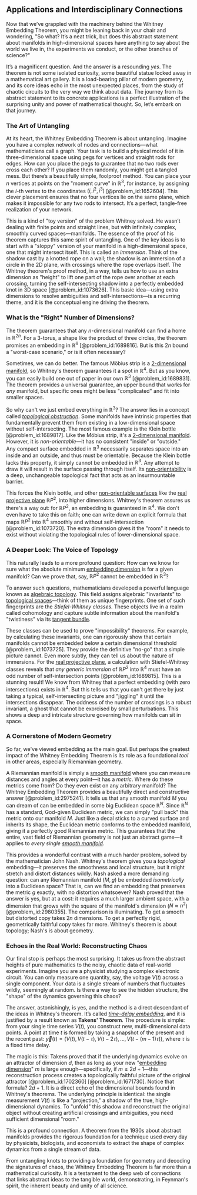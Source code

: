 ## Applications and Interdisciplinary Connections

Now that we’ve grappled with the machinery behind the Whitney Embedding Theorem, you might be leaning back in your chair and wondering, "So what? It’s a neat trick, but does this abstract statement about manifolds in high-dimensional spaces have anything to say about the world we live in, the experiments we conduct, or the other branches of science?"

It’s a magnificent question. And the answer is a resounding *yes*. The theorem is not some isolated curiosity, some beautiful statue locked away in a mathematical art gallery. It is a load-bearing pillar of modern geometry, and its core ideas echo in the most unexpected places, from the study of chaotic circuits to the very way we think about data. The journey from its abstract statement to its concrete applications is a perfect illustration of the surprising unity and power of mathematical thought. So, let’s embark on that journey.

### The Art of Untangling

At its heart, the Whitney Embedding Theorem is about untangling. Imagine you have a complex network of nodes and connections—what mathematicians call a graph. Your task is to build a physical model of it in three-dimensional space using pegs for vertices and straight rods for edges. How can you place the pegs to guarantee that no two rods ever cross each other? If you place them randomly, you might get a tangled mess. But there’s a beautifully simple, foolproof method. You can place your $n$ vertices at points on the "moment curve" in $\mathbb{R}^3$, for instance, by assigning the $i$-th vertex to the coordinates $(i, i^2, i^3)$ [@problem_id:1652604]. This clever placement ensures that no four vertices lie on the same plane, which makes it impossible for any two rods to intersect. It’s a perfect, tangle-free realization of your network.

This is a kind of "toy version" of the problem Whitney solved. He wasn’t dealing with finite points and straight lines, but with infinitely complex, smoothly curved spaces—manifolds. The essence of the proof of his theorem captures this same spirit of untangling. One of the key ideas is to start with a "sloppy" version of your manifold in a high-dimensional space, one that might intersect itself. This is called an *immersion*. Think of the shadow cast by a knotted rope on a wall; the shadow is an immersion of a circle in the 2D plane, with crossings where the rope overlaps itself. The Whitney theorem's proof method, in a way, tells us how to use an extra dimension as "height" to lift one part of the rope over another at each crossing, turning the self-intersecting shadow into a perfectly embedded knot in 3D space [@problem_id:1073626]. This basic idea—using extra dimensions to resolve ambiguities and self-intersections—is a recurring theme, and it is the conceptual engine driving the theorem.

### What is the "Right" Number of Dimensions?

The theorem guarantees that any $n$-dimensional manifold can find a home in $\mathbb{R}^{2n}$. For a 3-torus, a shape like the product of three circles, the theorem promises an embedding in $\mathbb{R}^6$ [@problem_id:1689816]. But is this $2n$ bound a "worst-case scenario," or is it often necessary?

Sometimes, we can do better. The famous Möbius strip is a [2-dimensional manifold](@article_id:266956), so Whitney's theorem guarantees it a spot in $\mathbb{R}^4$. But as you know, you can easily build one out of paper in our own $\mathbb{R}^3$ [@problem_id:1689831]. The theorem provides a universal guarantee, an upper bound that works for *any* manifold, but specific ones might be less "complicated" and fit into smaller spaces.

So why can't we just embed everything in $\mathbb{R}^3$? The answer lies in a concept called *[topological obstruction](@article_id:200895)*. Some manifolds have intrinsic properties that fundamentally prevent them from existing in a low-dimensional space without self-intersecting. The most famous example is the Klein bottle [@problem_id:1689817]. Like the Möbius strip, it's a [2-dimensional manifold](@article_id:266956). However, it is *non-orientable*—it has no consistent "inside" or "outside." Any compact surface embedded in $\mathbb{R}^3$ necessarily separates space into an inside and an outside, and thus must be orientable. Because the Klein bottle lacks this property, it simply cannot be embedded in $\mathbb{R}^3$. Any attempt to draw it will result in the surface passing through itself. Its [non-orientability](@article_id:154603) is a deep, unchangeable topological fact that acts as an insurmountable barrier.

This forces the Klein bottle, and other [non-orientable surfaces](@article_id:275737) like the [real projective plane](@article_id:149870) $\mathbb{R}P^2$, into higher dimensions. Whitney's theorem assures us there's a way out: for $\mathbb{R}P^2$, an embedding is guaranteed in $\mathbb{R}^4$. We don't even have to take this on faith; one can write down an explicit formula that maps $\mathbb{R}P^2$ into $\mathbb{R}^4$ smoothly and without self-intersection [@problem_id:1073720]. The extra dimension gives it the "room" it needs to exist without violating the topological rules of lower-dimensional space.

### A Deeper Look: The Voice of Topology

This naturally leads to a more profound question: How can we know for sure what the absolute minimum [embedding dimension](@article_id:268462) is for a given manifold? Can we prove that, say, $\mathbb{R}P^2$ cannot be embedded in $\mathbb{R}^3$?

To answer such questions, mathematicians developed a powerful language known as [algebraic topology](@article_id:137698). This field assigns algebraic "invariants" to [topological spaces](@article_id:154562)—think of them as unique fingerprints. One set of such fingerprints are the *Stiefel-Whitney classes*. These objects live in a realm called cohomology and capture subtle information about the manifold's "twistiness" via its [tangent bundle](@article_id:160800).

These classes can be used to prove "impossibility" theorems. For example, by calculating these invariants, one can rigorously show that certain manifolds cannot be embedded below a certain dimensional threshold [@problem_id:1073725]. They provide the definitive "no-go" that a simple picture cannot. Even more subtly, they can tell us about the nature of immersions. For the [real projective plane](@article_id:149870), a calculation with Stiefel-Whitney classes reveals that *any generic immersion* of $\mathbb{R}P^2$ into $\mathbb{R}^4$ must have an odd number of self-intersection points [@problem_id:1689815]. This is a stunning result! We know from Whitney that a perfect embedding (with zero intersections) exists in $\mathbb{R}^4$. But this tells us that you can't get there by just taking a typical, self-intersecting picture and "jiggling" it until the intersections disappear. The oddness of the number of crossings is a robust invariant, a ghost that cannot be exorcised by small perturbations. This shows a deep and intricate structure governing how manifolds can sit in space.

### A Cornerstone of Modern Geometry

So far, we've viewed embedding as the main goal. But perhaps the greatest impact of the Whitney Embedding Theorem is its role as a foundational *tool* in other areas, especially Riemannian geometry.

A Riemannian manifold is simply a [smooth manifold](@article_id:156070) where you can measure distances and angles at every point—it has a *metric*. Where do these metrics come from? Do they even exist on any arbitrary manifold? The Whitney Embedding Theorem provides a beautifully direct and constructive answer [@problem_id:2975241]. It tells us that any smooth manifold $M$ you can dream of can be embedded in some big Euclidean space $\mathbb{R}^N$. Since $\mathbb{R}^N$ has a standard, God-given Euclidean metric, we can simply "pull back" this metric onto our manifold $M$. Just like a decal sticks to a curved surface and inherits its shape, the Euclidean metric conforms to the embedded manifold, giving it a perfectly good Riemannian metric. This guarantees that the entire, vast field of Riemannian geometry is not just an abstract game—it applies to *every single [smooth manifold](@article_id:156070)*.

This provides a wonderful contrast with a much harder problem, solved by the mathematician John Nash. Whitney's theorem gives you a *topological* embedding—it preserves the smoothness and local structure, but it might stretch and distort distances wildly. Nash asked a more demanding question: can any Riemannian manifold $(M,g)$ be embedded *isometrically* into a Euclidean space? That is, can we find an embedding that preserves the metric $g$ exactly, with no distortion whatsoever? Nash proved that the answer is yes, but at a cost: it requires a much larger ambient space, with a dimension that grows with the square of the manifold's dimension ($N \approx n^2$) [@problem_id:2980355]. The comparison is illuminating. To get a smooth but distorted copy takes $2n$ dimensions. To get a perfectly rigid, geometrically faithful copy takes far more. Whitney's theorem is about topology; Nash's is about geometry.

### Echoes in the Real World: Reconstructing Chaos

Our final stop is perhaps the most surprising. It takes us from the abstract heights of pure mathematics to the noisy, chaotic data of real-world experiments. Imagine you are a physicist studying a complex electronic circuit. You can only measure one quantity, say, the voltage $V(t)$ across a single component. Your data is a single stream of numbers that fluctuates wildly, seemingly at random. Is there a way to see the hidden structure, the "shape" of the dynamics governing this chaos?

The answer, astonishingly, is yes, and the method is a direct descendant of the ideas in Whitney's theorem. It’s called *[time-delay embedding](@article_id:149229)*, and it is justified by a result known as **Takens' Theorem**. The procedure is simple: from your single time series $V(t)$, you construct new, multi-dimensional data points. A point at time $t$ is formed by taking a snapshot of the present and the recent past: $\vec{y}(t) = (V(t), V(t-\tau), V(t-2\tau), \dots, V(t-(m-1)\tau))$, where $\tau$ is a fixed time delay.

The magic is this: Takens proved that if the underlying dynamics evolve on an attractor of dimension $d$, then as long as your new "[embedding dimension](@article_id:268462)" $m$ is large enough—specifically, if $m \ge 2d+1$—this reconstruction process creates a topologically faithful picture of the original attractor [@problem_id:1702360] [@problem_id:1671730]. Notice that formula? $2d+1$. It is a direct echo of the dimensional bounds found in Whitney's theorems. The underlying principle is identical: the single measurement $V(t)$ is like a "projection," a shadow of the true, high-dimensional dynamics. To "unfold" this shadow and reconstruct the original object without creating artificial crossings and ambiguities, you need sufficient dimensional "room."

This is a profound connection. A theorem from the 1930s about abstract manifolds provides the rigorous foundation for a technique used every day by physicists, biologists, and economists to extract the shape of complex dynamics from a single stream of data.

From untangling knots to providing a foundation for geometry and decoding the signatures of chaos, the Whitney Embedding Theorem is far more than a mathematical curiosity. It is a testament to the deep web of connections that links abstract ideas to the tangible world, demonstrating, in Feynman's spirit, the inherent beauty and unity of all science.